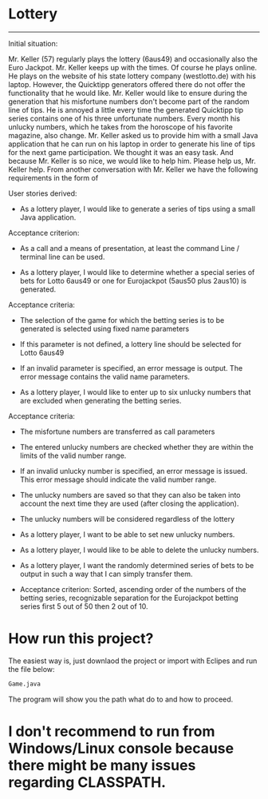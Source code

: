 # Lottery

------------------------------------------------------------------------

Initial situation:

Mr. Keller (57) regularly plays the lottery (6aus49) and occasionally also the Euro Jackpot. Mr. Keller keeps up with the times. Of course he plays online. He plays on the website of his state lottery company (westlotto.de) with his laptop. However, the Quicktipp generators offered there do not offer the functionality that he would like. Mr. Keller would like to ensure during the generation
that his misfortune numbers don't become part of the random line of tips. He is annoyed a little every time the generated Quicktipp tip series contains one of his three unfortunate numbers. Every month his unlucky numbers, which he takes from the horoscope of his favorite magazine, also change. Mr. Keller asked us to provide him with a small Java application that he can run on his laptop in order to generate his line of tips for the next game participation. We thought it was an easy task. And because Mr. Keller is so nice, we would like to help him. Please help us, Mr. Keller help. From another conversation with Mr. Keller we have the following requirements in the form of

User stories derived:

- As a lottery player, I would like to generate a series of tips using a small Java application.

Acceptance criterion:

- As a call and a means of presentation, at least the command Line / terminal line can be used. 

- As a lottery player, I would like to determine whether a special series of bets for Lotto 6aus49 or one for Eurojackpot (5aus50 plus 2aus10) is generated.


Acceptance criteria:

- The selection of the game for which the betting series is to be generated is selected using fixed name parameters

- If this parameter is not defined, a lottery line should be selected for Lotto 6aus49

- If an invalid parameter is specified, an error message is output. The error message contains the valid name parameters.

- As a lottery player, I would like to enter up to six unlucky numbers that are excluded when generating the betting series.


Acceptance criteria:

- The misfortune numbers are transferred as call parameters
- The entered unlucky numbers are checked whether they are within the limits of the valid number range.
- If an invalid unlucky number is specified, an error message is issued. This error message should indicate the valid number range.
- The unlucky numbers are saved so that they can also be taken into account the next time they are used (after closing the application).
- The unlucky  numbers will be considered regardless of the lottery
- As a lottery player, I want to be able to set new unlucky numbers.
- As a lottery player, I would like to be able to delete the unlucky numbers.
- As a lottery player, I want the randomly determined series of bets to be output in such a way that I can simply transfer them.

- Acceptance criterion: Sorted, ascending order of the numbers of the betting series, recognizable separation for the Eurojackpot betting series first 5 out of 50 then 2 out of 10.


# How run this project?

The easiest way is, just downlaod the project or import with Eclipes and run the file below:


```bash
Game.java

```

The program will show you the path what do to and how to proceed. 

# I don't recommend to run from Windows/Linux console because there might be many issues regarding CLASSPATH.   

